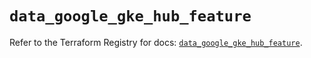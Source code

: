 # `data_google_gke_hub_feature`

Refer to the Terraform Registry for docs: [`data_google_gke_hub_feature`](https://registry.terraform.io/providers/hashicorp/google/6.47.0/docs/data-sources/gke_hub_feature).
